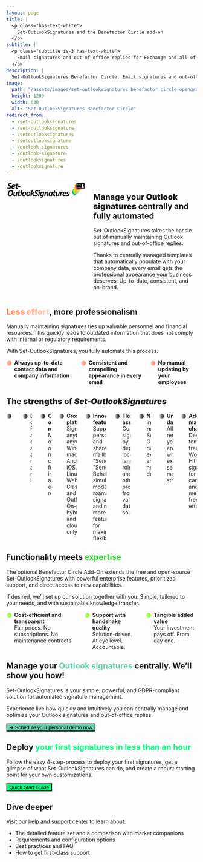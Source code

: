 ```yaml
---
layout: page
title: |
  <p class="has-text-white">
    Set-OutlookSignatures and the Benefactor Circle add-on
  </p>
subtitle: |
  <p class="subtitle is-3 has-text-white">
    Email signatures and out-of-office replies for Exchange and all of Outlook.<br>Full-featured, cost-effective, unsurpassed data privacy.
  </p>
description: |
  Set-OutlookSignatures Benefactor Circle. Email signatures and out-of-office replies for Exchange and all of Outlook. Full-featured, cost-effective, unsurpassed data privacy.
image:
  path: "/assets/images/set-outlooksignatures benefactor circle opengraph1200x630.png"
  height: 1200
  width: 630
  alt: "Set-OutlookSignatures Benefactor Circle"
redirect_from:
  - /set-outlooksignatures
  - /set-outlooksignature
  - /setoutlooksignatures
  - /setoutlooksignature
  - /outlook-signatures
  - /outlook-signature
  - /outlooksignatures
  - /outlooksignature
---
```



<div class="columns">
  <div class="column is-one-quarter">
    <img src="/assets/images/set-outlooksignatures logo.png" alt="Set-OutlookSignatures">
  </div>
  <div class="column">
    <h2>
      <span style="font-weight: bold;">Manage your </span>
      <span style="font-weight: 900;">Outlook signatures</span>
      <span style="font-weight: bold;"> centrally and fully automated</span>
    </h2>
    <p>Set-OutlookSignatures takes the hassle out of manually maintaining Outlook signatures and out-of-office replies.</p>
    <p>Thanks to centrally managed templates that automatically populate with your company data, every email gets the professional appearance your business deserves: Up-to-date, consistent, and on-brand.</p>
  </div>
</div>


<h2><span style="font-weight: 900; background-image: linear-gradient(to right, #FF7F50 0%, #FF7F5050 100%); background-clip: text; color: transparent;">Less effort</span>, more professionalism</h2>
<p>Manually maintaining signatures ties up valuable personnel and financial resources. This quickly leads to outdated information that does not comply with internal or regulatory requirements.</p>

<p>With Set-OutlookSignatures, you fully automate this process.</p>

<div class="columns is-multiline">
  <div class="column is-one-third-desktop is-half-tablet is-full-mobile">
    <div class="cell" style="display: flex; align-items: flex-start; gap: 0.5em;">
      <span style="font-weight: 900; background-image: linear-gradient(to left, #FF7F50 0%, #FF7F5050 100%); background-clip: text; color: transparent;">⚫</span>
      <div>
        <b>Always up-to-date contact data and company information</b>
      </div>
    </div>
  </div>

  <div class="column is-one-third-desktop is-half-tablet is-full-mobile">
    <div class="cell" style="display: flex; align-items: flex-start; gap: 0.5em;">
      <span style="font-weight: 900; background-image: linear-gradient(to left, #FF7F50 0%, #FF7F5050 100%); background-clip: text; color: transparent;">⚫</span>
      <div>
        <b>Consistent and compelling appearance in every email</b>
      </div>
    </div>
  </div>

  <div class="column is-one-third-desktop is-half-tablet is-full-mobile">
    <div class="cell" style="display: flex; align-items: flex-start; gap: 0.5em;">
      <span style="font-weight: 900; background-image: linear-gradient(to left, #FF7F50 0%, #FF7F5050 100%); background-clip: text; color: transparent;">⚫</span>
      <div>
        <b>No manual updating by your employees</b>
      </div>
    </div>
  </div>
</div>


<h2>
  <span style="font-weight: bold;">The </span>
  <span style="font-weight: 900;">strengths</span>
  <span style="font-weight: bold;"> of </span>
  <span style="font-weight: 900; font-style: italic;">Set-OutlookSignatures</span>
</h2>
<div class="columns is-multiline">
  <div class="column is-one-third-desktop is-half-tablet is-full-mobile">
    <div class="cell" style="display: flex; align-items: flex-start; gap: 0.5em;">
      <span style="font-weight: 900; background-image: linear-gradient(to left, black, white); background-clip: text; color: transparent;">⚫</span>
      <div>
        <b>Simply for everyone</b><br>
        Intuitive for IT and marketing, invisible to your employees.
      </div>
    </div>
  </div>

  <div class="column is-one-third-desktop is-half-tablet is-full-mobile">
    <div class="cell" style="display: flex; align-items: flex-start; gap: 0.5em;">
      <span style="font-weight: 900; background-image: linear-gradient(to left, black, white); background-clip: text; color: transparent;">⚫</span>
      <div>
        <b>Dynamic content</b><br>
        Predefined and custom attributes at user, mailbox, and manager level.
      </div>
    </div>
  </div>

  <div class="column is-one-third-desktop is-half-tablet is-full-mobile">
    <div class="cell" style="display: flex; align-items: flex-start; gap: 0.5em;">
      <span style="font-weight: 900; background-image: linear-gradient(to left, black, white); background-clip: text; color: transparent;">⚫</span>
      <div>
        <b>Out-of-office replies</b><br>
        Manage out-of-office messages centrally, for internal and external recipients.
      </div>
    </div>
  </div>

  <div class="column is-one-third-desktop is-half-tablet is-full-mobile">
    <div class="cell" style="display: flex; align-items: flex-start; gap: 0.5em;">
      <span style="font-weight: 900; background-image: linear-gradient(to left, black, white); background-clip: text; color: transparent;">⚫</span>
      <div>
        <b>Cross-platform</b><br>
        Signatures anytime, anywhere: Windows, macOS, Android, iOS, Linux, Web. Classic and New Outlook. On-prem, hybrid and cloud-only.
      </div>
    </div>
  </div>

  <div class="column is-one-third-desktop is-half-tablet is-full-mobile">
    <div class="cell" style="display: flex; align-items: flex-start; gap: 0.5em;">
      <span style="font-weight: 900; background-image: linear-gradient(to left, black, white); background-clip: text; color: transparent;">⚫</span>
      <div>
        <b>Innovative features</b><br>
        Supports personal and shared mailboxes, "Send As", "Send on Behalf", simulation mode, roaming signatures, and many more features for maximum flexibility.
      </div>
    </div>
  </div>

  <div class="column is-one-third-desktop is-half-tablet is-full-mobile">
    <div class="cell" style="display: flex; align-items: flex-start; gap: 0.5em;">
      <span style="font-weight: 900; background-image: linear-gradient(to left, black, white); background-clip: text; color: transparent;">⚫</span>
      <div>
        <b>Flexible assignment</b><br>
        Control signatures by department, location, language, role, time, and many other properties from various data sources.
      </div>
    </div>
  </div>

  <div class="column is-one-third-desktop is-half-tablet is-full-mobile">
    <div class="cell" style="display: flex; align-items: flex-start; gap: 0.5em;">
      <span style="font-weight: 900; background-image: linear-gradient(to left, black, white); background-clip: text; color: transparent;">⚫</span>
      <div>
        <b>No new infrastructure required</b><br>
        Set-OutlookSignatures runs on your existing systems and creates no new dependencies.
      </div>
    </div>
  </div>

  <div class="column is-one-third-desktop is-half-tablet is-full-mobile">
    <div class="cell" style="display: flex; align-items: flex-start; gap: 0.5em;">
      <span style="font-weight: 900; background-image: linear-gradient(to left, black, white); background-clip: text; color: transparent;">⚫</span>
      <div>
        <b>Unsurpassed data privacy</b><br>
        All data remains in your trusted environment, within your existing security and management structures.
      </div>
    </div>
  </div>

  <div class="column is-one-third-desktop is-half-tablet is-full-mobile">
    <div class="cell" style="display: flex; align-items: flex-start; gap: 0.5em;">
      <span style="font-weight: 900; background-image: linear-gradient(to left, black, white); background-clip: text; color: transparent;">⚫</span>
      <div>
        <b>Additional marketing channel</b><br>
        Design templates freely in Word or HTML. Use signatures for campaigns and brand messaging, free and effectively.
      </div>
    </div>
  </div>
</div>


<h2>Functionality meets <span style="color: limegreen;">expertise</span></h2>

<p>The optional Benefactor Circle Add-On extends the free and open-source Set-OutlookSignatures with powerful enterprise features, prioritized support, and direct access to new capabilities.<p>

<p>If desired, we’ll set up our solution together with you: Simple, tailored to your needs, and with sustainable knowledge transfer.<p>

<div class="columns is-multiline">
  <div class="column is-one-third-desktop is-half-tablet is-full-mobile">
    <div class="cell" style="display: flex; align-items: flex-start; gap: 0.5em;">
      <span style="font-weight: 900; background-image: linear-gradient(to left, #7CFC00 0%, #7CFC0050 100%); background-clip: text; color: transparent;">⚫</span>
      <div>
        <b>Cost-efficient and transparent</b><br>
        Fair prices. No subscriptions. No maintenance contracts.
      </div>
    </div>
  </div>

  <div class="column is-one-third-desktop is-half-tablet is-full-mobile">
    <div class="cell" style="display: flex; align-items: flex-start; gap: 0.5em;">
      <span style="font-weight: 900; background-image: linear-gradient(to left, #7CFC00 0%, #7CFC0050 100%); background-clip: text; color: transparent;">⚫</span>
      <div>
        <b>Support with handshake quality</b><br>
        Solution-driven. At eye level. Accountable.
      </div>
    </div>
  </div>

  <div class="column is-one-third-desktop is-half-tablet is-full-mobile">
    <div class="cell" style="display: flex; align-items: flex-start; gap: 0.5em;">
      <span style="font-weight: 900; background-image: linear-gradient(to left, #7CFC00 0%, #7CFC0050 100%); background-clip: text; color: transparent;">⚫</span>
      <div>
        <b>Tangible added value</b><br>
        Your investment pays off. From day one.
      </div>
    </div>
  </div>
</div>



<h2>Manage your <span style="color: MediumAquamarine;">Outlook signatures</span> centrally. We’ll show you how!</h2>
<p>Set-OutlookSignatures is your simple, powerful, and GDPR-compliant solution for automated signature management.<p>

<p>Experience live how quickly and intuitively you can centrally manage and optimize your Outlook signatures and out-of-office replies.<p>

<a href="https://outlook.cloud.microsoft/book/demo.set-outlooksignatures@explicitconsulting.at/" target="_blank"><button class="button mtrcs-external-link is-link is-normal is-hover has-text-black has-text-weight-bold" style="background-color: MediumAquamarine">➔ Schedule your personal demo now</button></a>


<h2>Deploy <span style="color: springgreen">your first signatures in less than an hour</span></h2>
<p>Follow the easy 4-step-process to deploy your first signatures, get a glimpse of what Set-OutlookSignatures can do, and create a robust starting point for your own customizations.<p>

<a href="/quickstart"><button class="button mtrcs-external-link is-link is-normal is-hover has-text-black has-text-weight-bold" style="background-color: springgreen">Quick Start Guide</button></a>


<h2>Dive deeper</h2>
<p>Visit our <a href="/help">help and support center</a> to learn about:<p>
<ul>
  <li>The detailed feature set and a comparison with market companions</li>
  <li>Requirements and configuration options</li>
  <li>Best practices and FAQ</li>
  <li>How to get first-class support</li>
</ul>



<script>
  document.addEventListener('DOMContentLoaded', function () {
    const lang = navigator.language || navigator.userLanguage || 'en';
    const path = window.location.pathname;
    const search = window.location.search;
    const hash = window.location.hash;

    const isGerman = lang.toLowerCase().startsWith('de');
    const isAlreadyInDe = path.startsWith('/de');

    if (isGerman && !isAlreadyInDe) {
      const targetUrl = '/de' + path + search;

      fetch(targetUrl, { method: 'HEAD' })
        .then(response => {
          if (response.ok) {
            window.location.href = targetUrl + hash;
          } else {
            window.location.href = '' + path + search + hash;
          }
        })
        .catch(() => {
          window.location.href = '' + path + search + hash;
        });
    } else if (!isGerman && isAlreadyInDe) {
      // Optional: redirect non-German users away from /de
      const newPath = path.replace(/^\/de/, '') || '/';
      window.location.href = newPath + search + hash;
    }
  });
</script>
